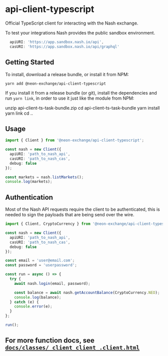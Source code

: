# api-client-typescript

Official TypeScript client for interacting with the Nash exchange.

To test your integrations Nash provides the public sandbox environment.

```typescript
  apiURI: 'https://app.sandbox.nash.io/api',
  casURI: 'https://app.sandbox.nash.io/api/graphql'
```

## Getting Started

To install, download a release bundle, or install it from NPM:

    yarn add @neon-exchange/api-client-typescript

If you install it from a release bundle (or git), install the dependencies and run `yarn link`, in order to
use it just like the module from NPM:

  unzip api-client-ts-task-bundle.zip
  cd api-client-ts-task-bundle
  yarn install
  yarn link
  cd ..


## Usage

```typescript
import { Client } from '@neon-exchange/api-client-typescript';

const nash = new Client({
  apiURI: 'path_to_nash_api',
  casURI: 'path_to_nash_cas',
  debug: false
});

const markets = nash.listMarkets();
console.log(markets);
```

## Authentication

Most of the Nash API requests require the client to be authenticated, this is needed to sign the payloads that are being send over the wire.

```typescript
import { Client, CryptoCurrency } from '@neon-exchange/api-client-typescript';

const nash = new Client({
  apiURI: 'path_to_nash_api',
  casURI: 'path_to_nash_cas',
  debug: false
});

const email = 'user@email.com';
const password = 'userpassword';

const run = async () => {
  try {
    await nash.login(email, password);

    const balance = await nash.getAccountBalance(CryptoCurrency.NEO);
    console.log(balance);
  } catch (e) {
    console.error(e);
  }
};

run();
```

## For more function docs, see [`docs/classes/_client_client_.client.html`](./classes/_client_client_.client.html)
